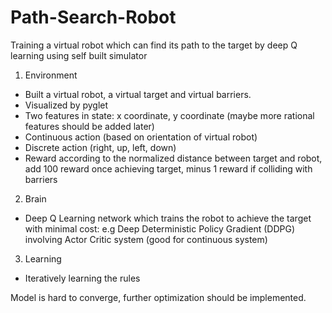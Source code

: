 # Path-Search-Robot
Training a virtual robot which can find its path to the target by deep Q learning using self built simulator

1. Environment
- Built a virtual robot, a virtual target and virtual barriers. 
- Visualized by pyglet 
- Two features in state: x coordinate, y coordinate (maybe more rational features should be added later)
- Continuous action (based on orientation of virtual robot)
- Discrete action (right, up, left, down)
- Reward according to the normalized distance between target and robot, add 100 reward once achieving target, minus 1 reward if colliding with barriers 

2. Brain
- Deep Q Learning network which trains the robot to achieve the target with minimal cost: 
e.g Deep Deterministic Policy Gradient (DDPG) involving Actor Critic system (good for continuous system)

3. Learning
- Iteratively learning the rules


Model is hard to converge, further optimization should be implemented. 
